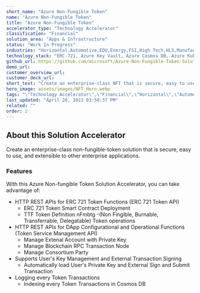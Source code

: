 ```yaml
---
short_name: "Azure Non-Fungible Token"
name: "Azure Non-Fungible Token"
title: "Azure Non-Fungible Token"
accelerator_type: "Technology Accelerator"
classification: "Financial"
solution_area: "Apps & Infrastructure"
status: "Work In Progress"
industries: "Horizontal,Automotive,EDU,Energy,FSI,High Tech,HLS,Manufacturing,Media and Entertainment,Professional Services,Retail,SLG"
technology_stack: "ERC-721, Azure Key Vault, Azure Cosmos DB, Azure Kubernetes Clusters"
github_url: https://github.com/microsoft/Azure-Non-Fungible-Token-Solution-Accelerator
demo_url: 
customer_overview_url: 
customer_deck_url: 
short_text: "Create an enterprise-class NFT that is secure, easy to use, and extensible to other enterprise applications."
hero_image: assets/images/NFT_Hero.webp
tags: "\"Technology Accelerator\",\"Financial\",\"Horizontal\",\"Automotive\",\"EDU\",\"Energy\",\"FSI\",\"High Tech\",\"HLS\",\"Manufacturing\",\"Media and Entertainment\",\"Professional Services\",\"Retail\",\"SLG\",\"Apps & Infrastructure\""
last_updated: "April 26, 2022 03:50:37 PM"
related: ""
order: 2
---
```

## About this Solution Accelerator

Create an enterprise-class non-fungible-token solution that is secure, easy to use, and extensible to other enterprise applications. 

### Features
With this Azure Non-fungible Token Solution Accelerator, you can take advantage of:

* HTTP REST APIs for ERC 721 Token Functions (ERC 721 Token API)
   - ERC 721 Token Smart Contract Deployment
   - TTF Token Definition nFmbtg -(Non Fingible, Burnable, Transferrable, Delegatable) Token operations
* HTTP REST APIs for DApp Configurational and Operational Functions (Token Service Management API)
   - Manage Extenal Account with Private Key
   - Manage Blockchain RPC Transaction Node
   - Manage Consortium Party
* Supports User's Key Management and External Transaction Signing
   - Automatically load User's Private Key and External Sign and Submit Transaction
* Logging every Token Transactions
   - Indexing every Token Transactions in Cosmos DB